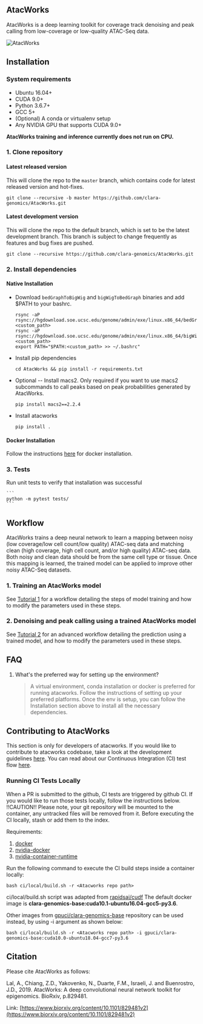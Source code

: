## AtacWorks

AtacWorks is a deep learning toolkit for coverage track denoising and peak calling from low-coverage or low-quality ATAC-Seq data.

![AtacWorks](data/readme/atacworks_slides.gif)

## Installation

### System requirements

* Ubuntu 16.04+
* CUDA 9.0+
* Python 3.6.7+
* GCC 5+
* (Optional) A conda or virtualenv setup
* Any NVIDIA GPU that supports CUDA 9.0+

**AtacWorks training and inference currently does not run on CPU.**

### 1. Clone repository

#### Latest released version
This will clone the repo to the `master` branch, which contains code for latest released version
and hot-fixes.

```
git clone --recursive -b master https://github.com/clara-genomics/AtacWorks.git
```
#### Latest development version
This will clone the repo to the default branch, which is set to be the latest development branch.
This branch is subject to change frequently as features and bug fixes are pushed.

```
git clone --recursive https://github.com/clara-genomics/AtacWorks.git
```

### 2. Install dependencies

#### Native Installation

* Download `bedGraphToBigWig` and `bigWigToBedGraph` binaries and add $PATH to your bashrc.
    ```
    rsync -aP rsync://hgdownload.soe.ucsc.edu/genome/admin/exe/linux.x86_64/bedGraphToBigWig <custom_path>
    rsync -aP rsync://hgdownload.soe.ucsc.edu/genome/admin/exe/linux.x86_64/bigWigToBedGraph <custom_path>
    export PATH="$PATH:<custom_path> >> ~/.bashrc"
    ```

* Install pip dependencies

    ```
    cd AtacWorks && pip install -r requirements.txt
    ```
* Optional -- Install macs2.
  Only required if you want to use macs2 subcommands to call peaks based on peak probabilities generated by AtacWorks.

    ```
    pip install macs2==2.2.4
    ```

* Install atacworks

    ```
    pip install .
    ```

#### Docker Installation
Follow the instructions [here](Dockerfile.md) for docker installation.
 
### 3. Tests

Run unit tests to verify that installation was successful

    ```
    python -m pytest tests/
    ```

## Workflow
AtacWorks trains a deep neural network to learn a mapping between noisy (low coverage/low cell count/low quality) ATAC-seq data and matching clean (high coverage, high cell count, and/or high quality) ATAC-seq data. Both noisy and clean data should be from the same cell type or tissue. Once this mapping is learned, the trained model can be applied to improve other noisy ATAC-Seq datasets.

### 1. Training an AtacWorks model

See [Tutorial 1](tutorials/tutorial1.md) for a workflow detailing the steps of model training and how to modify the parameters used in these steps.

### 2. Denoising and peak calling using a trained AtacWorks model

See [Tutorial 2](tutorials/tutorial2.md) for an advanced workflow detailing the prediction using a trained model, and how to modify the parameters used in these steps. 

## FAQ
1. What's the preferred way for setting up the environment?
    > A virtual environment, conda installation or docker is preferred for running atacworks. Follow the instructions of setting up your preferred platforms. Once the env is setup, you can follow the Installation section above to install all the necessary dependencies.


## Contributing to AtacWorks
This section is only for developers of atacworks. If you would like to contribute to atacworks codebase,
take a look at the development guidelines [here](https://clara-parabricks.github.io/development.html#contributing-to-clara-omics).
You can read about our Continuous Integration (CI) test flow [here](https://clara-parabricks.github.io/development.html#ci-testing).

### Running CI Tests Locally
When a PR is submitted to the github, CI tests are triggered by github CI. If you would like to run those tests locally,
follow the instructions below.
!!CAUTION!!
Please note, your git repository will be mounted to the container, any untracked files will be removed from it.
Before executing the CI locally, stash or add them to the index.

Requirements:
1. [docker](https://docs.docker.com/install/linux/docker-ce/ubuntu/)
2. [nvidia-docker](https://github.com/NVIDIA/nvidia-docker)
3. [nvidia-container-runtime](https://github.com/NVIDIA/nvidia-container-runtime)

Run the following command to execute the CI build steps inside a container locally:

```
bash ci/local/build.sh -r <Atacworks repo path>
```
ci/local/build.sh script was adapted from [rapidsai/cudf](https://github.com/rapidsai/cudf/tree/branch-0.11/ci/local)
The default docker image is **clara-genomics-base:cuda10.1-ubuntu16.04-gcc5-py3.6**.

Other images from [gpuci/clara-genomics-base](https://hub.docker.com/r/gpuci/clara-genomics-base/tags) repository can be used instead, by using -i argument as shown below:

```
bash ci/local/build.sh -r <Atacworks repo path> -i gpuci/clara-genomics-base:cuda10.0-ubuntu18.04-gcc7-py3.6
```

## Citation

Please cite AtacWorks as follows:

Lal, A., Chiang, Z.D., Yakovenko, N., Duarte, F.M., Israeli, J. and Buenrostro, J.D., 2019. AtacWorks: A deep convolutional neural network toolkit for epigenomics. BioRxiv, p.829481.

Link: [https://www.biorxiv.org/content/10.1101/829481v2](https://www.biorxiv.org/content/10.1101/829481v2)
